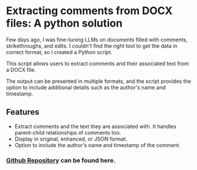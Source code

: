 # Extracting comments from DOCX files: A python solution

Few days ago, I was fine-tuning LLMs on documents filled with comments, strikethroughs, and edits. I couldn't find the right tool to get the data in correct format, so I created a Python script.


This script allows users to extract comments and their associated text from a DOCX file. 

The output can be presented in multiple formats, and the script provides the option to include additional details such as the author's name and timestamp.


## Features

- Extract comments and the text they are associated with. It handles parent-child relationships of comments too.
- Display in original, enhanced, or JSON format.
- Option to include the author's name and timestamp of the comment.

### [Github Repository](https://github.com/ayush-vibrant/docx-comments-extractor) can be found here. 